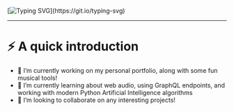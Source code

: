 [![Typing SVG](https://readme-typing-svg.demolab.com?font=Fira+Code&pause=1000&width=435&lines=Hi!+It's+nice+to+have+you+here.)](https://git.io/typing-svg)

---
# ⚡️ A quick introduction
- 🔭 I’m currently working on my personal portfolio, along with some fun musical tools!
- 🌱 I’m currently learning about web audio, using GraphQL endpoints, and working with modern Python Artificial Intelligence algorithms
- 👯 I’m looking to collaborate on any interesting projects!

<!--
**reiguy77/reiguy77** is a ✨ _special_ ✨ repository because its `README.md` (this file) appears on your GitHub profile.

Here are some ideas to get you started:

- 🔭 I’m currently working on ...
- 🌱 I’m currently learning ...
- 👯 I’m looking to collaborate on ...
- 🤔 I’m looking for help with ...
- 💬 Ask me about ...
- 📫 How to reach me: ...
- 😄 Pronouns: ...
- ⚡ Fun fact: ...
-->



